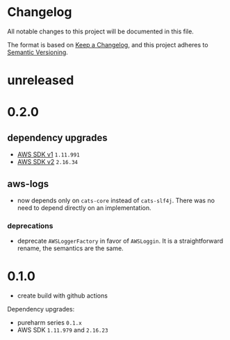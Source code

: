 # Changelog

All notable changes to this project will be documented in this file.

The format is based on [Keep a Changelog](https://keepachangelog.com/en/1.0.0/),
and this project adheres to [Semantic Versioning](https://semver.org/spec/v2.0.0.html).

# unreleased

# 0.2.0

## dependency upgrades
- [AWS SDK v1](https://github.com/aws/aws-sdk-java/releases) `1.11.991`
- [AWS SDK v2](https://github.com/aws/aws-sdk-java-v2/releases) `2.16.34`

## aws-logs

- now depends only on `cats-core` instead of `cats-slf4j`. There was no need to depend directly on an implementation.

### deprecations

- deprecate `AWSLoggerFactory` in favor of `AWSLoggin`. It is a straightforward rename, the semantics are the same.

# 0.1.0

- create build with github actions

Dependency upgrades:

- pureharm series `0.1.x`
- AWS SDK `1.11.979` and `2.16.23`
